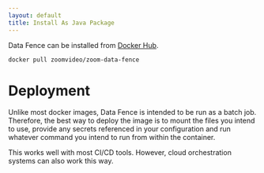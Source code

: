```yaml
---
layout: default
title: Install As Java Package
---
```


Data Fence can be installed from [Docker Hub](https://github.com/zoom/zoom-data-fence).

```shell
docker pull zoomvideo/zoom-data-fence
```

# Deployment
Unlike most docker images, Data Fence is intended to be run as a batch job. Therefore, 
the best way to deploy the image is to mount the files you intend to use, provide any 
secrets referenced in your configuration and run whatever command you intend to run 
from within the container. 

This works well with most CI/CD tools. However, cloud orchestration systems can also 
work this way.
